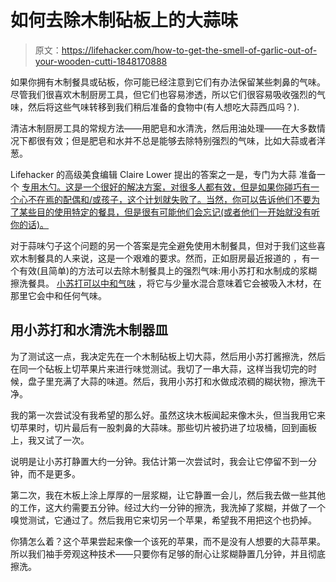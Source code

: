 # 如何去除木制砧板上的大蒜味

> 原文：<https://lifehacker.com/how-to-get-the-smell-of-garlic-out-of-your-wooden-cutti-1848170888>

如果你拥有木制餐具或砧板，你可能已经注意到它们有办法保留某些刺鼻的气味。尽管我们很喜欢木制厨房工具，但它们也容易渗透，所以它们很容易吸收强烈的气味，然后将这些气味转移到我们稍后准备的食物中(有人想吃大蒜西瓜吗？).



清洁木制厨房工具的常规方法——用肥皂和水清洗，然后用油处理——在大多数情况下都很有效；但是肥皂和水并不总是能够去除特别强烈的气味，比如大蒜或者洋葱。

Lifehacker 的高级美食编辑 Claire Lower 提出的答案之一是，专门为大蒜 准备一个 [专用木勺。这是一个很好的解决方案，对很多人都有效，但是如果你碰巧有一个心不在焉的配偶和/或孩子，这个计划就失败了。当然，你可以告诉他们不要为了某些目的使用特定的餐具，但是很有可能他们会忘记(或者他们一开始就没有听你的话)。](https://lifehacker.com/you-need-a-dedicated-garlic-spoon-1847573118)

对于蒜味勺子这个问题的另一个答案是完全避免使用木制餐具，但对于我们这些喜欢木制餐具的人来说，这是一个艰难的要求。然而，正如厨房最近报道的 ，有一个有效(且简单)的方法可以去除木制餐具上的强烈气味:用小苏打和水制成的浆糊擦洗餐具。 [小苏打可以中和气味](https://www.cooksillustrated.com/how_tos/5728-cleaning-wooden-utensils) ，将它与少量水混合意味着它会被吸入木材，在那里它会中和任何气味。

## 用小苏打和水清洗木制器皿

为了测试这一点，我决定先在一个木制砧板上切大蒜，然后用小苏打酱擦洗，然后在同一个砧板上切苹果片来进行味觉测试。我切了一串大蒜，这样当我切完的时候，盘子里充满了大蒜的味道。然后，我用小苏打和水做成浓稠的糊状物，擦洗干净。

我的第一次尝试没有我希望的那么好。虽然这块木板闻起来像木头，但当我用它来切苹果时，切片最后有一股刺鼻的大蒜味。那些切片被扔进了垃圾桶，回到画板上，我又试了一次。

说明是让小苏打静置大约一分钟。我估计第一次尝试时，我会让它停留不到一分钟，而不是更多。

第二次，我在木板上涂上厚厚的一层浆糊，让它静置一会儿，然后我去做一些其他的工作，这大约需要五分钟。经过大约一分钟的擦洗，我洗掉了浆糊，并做了一个嗅觉测试，它通过了。然后我用它来切另一个苹果，希望我不用把这个也扔掉。

你猜怎么着？这个苹果尝起来像一个该死的苹果，而不是没有人想要的大蒜苹果。所以我们袖手旁观这种技术——只要你有足够的耐心让浆糊静置几分钟，并且彻底擦洗。